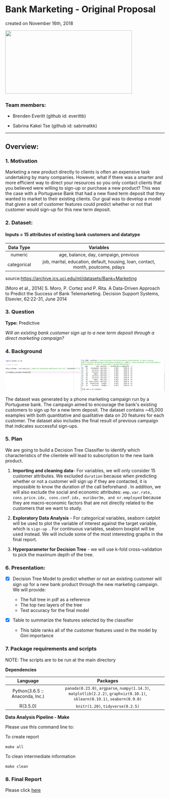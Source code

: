 # Bank Marketing - Original Proposal
created on November 16th, 2018

<img src="https://www.freeiconspng.com/uploads/estrat-gia-foco-e-assertividade-para-o-marketing--15.png" class="center" width="400" height="200">

### Team members:

* Brenden Everitt (github id: everittb)

* Sabrina Kakei Tse (github id: sabrinatkk)

--------------------------------------------------
## Overview:

### 1. Motivation
Marketing a new product directly to clients is often an expensive task undertaking by many companies. However, what if there was a smarter and more efficient way to direct your resources so you only contact clients that you believed were willing to sign-up or purchase a new product? This was the case with a Portuguese Bank that had a new fixed term deposit that they wanted to market to their existing clients. Our goal was to develop a model that given a set of customer features could predict whether or not that customer would sign-up for this new term deposit.

### 2. Dataset:

#### Inputs = 15 attributes of existing bank customers and datatype
| Data Type   | Variables   |
|:-----------:|:-----------:|
| numeric     | age, balance, day, campaign, previous |
| categorical | job, marital, education, default, housing, loan, contact, month, poutcome, pdays|

source:https://archive.ics.uci.edu/ml/datasets/Bank+Marketing

[Moro et al., 2014] S. Moro, P. Cortez and P. Rita. A Data-Driven Approach to Predict the Success of Bank Telemarketing. Decision Support Systems, Elsevier, 62:22-31, June 2014

### 3. Question
**Type:** Predictive

_Will an existing bank customer sign up to a new term deposit through a direct marketing campaign?_

### 4. Background

![](./results/imgs/data_loaded.jpg)

The dataset was generated by a phone marketing campaign run by a Portuguese bank. The campaign aimed to encourage the bank's existing customers to sign up for a new term deposit. The dataset contains ~45,000 examples with both quantitative and qualitative data on 20 features for each customer. The dataset also includes the final result of previous campaign that indicates successful sign-ups.


### 5. Plan

We are going to build a Decision Tree Classifier to identify which characteristics of the clientele will lead to subscription to the new bank product.

1. **Importing and cleaning data**- For variables, we will only consider 15 customer attributes. We excluded `duration` because when predicting whether or not a customer will sign up if they are contacted, it is impossible to know the duration of the call beforehand . In addition, we will also exclude the social and economic attributes: `emp.var.rate, cons.price.idx, cons.conf.idx, euribor3m, and nr.employed` because they are macro-economic factors that are not directly related to the customers that we want to study.

2. **Exploratory Data Analysis** - For categorical variables, seaborn catplot will be used to plot the variable of interest against the target variable, which is `sign-up `. For continuous variables, seaborn boxplot will be used instead. We will include some of the most interesting graphs in the final report.

3. **Hyperparameter for Decision Tree** - we will use k-fold cross-validation to pick the maximum depth of the tree.

### 6. Presentation:

- [x] Decision Tree Model to predict whether or not an existing customer will sign up for a new bank product through the new marketing campaign. We will provide:

  - The full tree in pdf as a reference
  - The top two layers of the tree
  - Test accuracy for the final model

- [x] Table to summarize the features selected by the classifier

  - This table ranks all of the customer features used in the model by Gini importance

### 7. Package requirements and scripts

NOTE: The scripts are to be run at the main directory

**Dependencies**

| Language   | Packages  |
|:-----------:|:-----------:|
| Python(3.6.5 :: Anaconda, Inc.) | `panada(0.23.0)`, `argparse`, `numpy(1.14.3)`, `matplotlib(2.2.2)`, `graphviz(0.10.1)`, `sklearn(0.19.1)`, `seaborn(0.9.0)` |
| R(3.5.0)   | `knitr(1.20)`, `tidyverse(0.2.5)` |

**Data Analysis Pipeline - Make**

Please use this command line to:

To create report

``` make all ```

To clean intermediate information

``` make clean ```


### 8. Final Report

Please click [here](https://github.com/UBC-MDS/DSCI-522_Bank-Marketing/blob/master/documents/Bank-Marketing-Findings.md)
